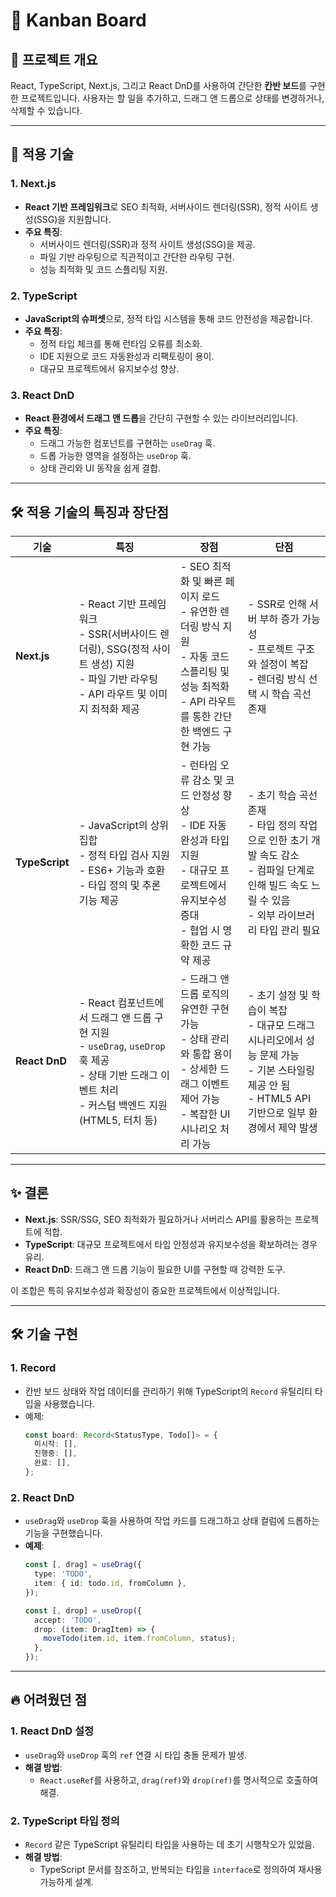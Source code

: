 ﻿# 📝 Kanban Board

## 📖 프로젝트 개요

React, TypeScript, Next.js, 그리고 React DnD를 사용하여 간단한 **칸반 보드**를 구현한 프로젝트입니다. 사용자는 할 일을 추가하고, 드래그 앤 드롭으로 상태를 변경하거나, 삭제할 수 있습니다.

---

## 🚀 적용 기술

### **1. Next.js**
- **React 기반 프레임워크**로 SEO 최적화, 서버사이드 렌더링(SSR), 정적 사이트 생성(SSG)을 지원합니다.
- **주요 특징**:
  - 서버사이드 렌더링(SSR)과 정적 사이트 생성(SSG)을 제공.
  - 파일 기반 라우팅으로 직관적이고 간단한 라우팅 구현.
  - 성능 최적화 및 코드 스플리팅 지원.

### **2. TypeScript**
- **JavaScript의 슈퍼셋**으로, 정적 타입 시스템을 통해 코드 안전성을 제공합니다.
- **주요 특징**:
  - 정적 타입 체크를 통해 런타임 오류를 최소화.
  - IDE 지원으로 코드 자동완성과 리팩토링이 용이.
  - 대규모 프로젝트에서 유지보수성 향상.

### **3. React DnD**
- **React 환경에서 드래그 앤 드롭**을 간단히 구현할 수 있는 라이브러리입니다.
- **주요 특징**:
  - 드래그 가능한 컴포넌트를 구현하는 `useDrag` 훅.
  - 드롭 가능한 영역을 설정하는 `useDrop` 훅.
  - 상태 관리와 UI 동작을 쉽게 결합.

---

## 🛠️ 적용 기술의 특징과 장단점

| 기술           | 특징                                                                                                                                     | 장점                                                                                                                                          | 단점                                                                                                                                         |
|----------------|----------------------------------------------------------------------------------------------------------------------------------------|-----------------------------------------------------------------------------------------------------------------------------------------------|----------------------------------------------------------------------------------------------------------------------------------------------|
| **Next.js**    | - React 기반 프레임워크<br>- SSR(서버사이드 렌더링), SSG(정적 사이트 생성) 지원<br>- 파일 기반 라우팅<br>- API 라우트 및 이미지 최적화 제공                      | - SEO 최적화 및 빠른 페이지 로드<br>- 유연한 렌더링 방식 지원<br>- 자동 코드 스플리팅 및 성능 최적화<br>- API 라우트를 통한 간단한 백엔드 구현 가능     | - SSR로 인해 서버 부하 증가 가능성<br>- 프로젝트 구조와 설정이 복잡<br>- 렌더링 방식 선택 시 학습 곡선 존재                                                                          |
| **TypeScript** | - JavaScript의 상위 집합<br>- 정적 타입 검사 지원<br>- ES6+ 기능과 호환<br>- 타입 정의 및 추론 기능 제공                                        | - 런타임 오류 감소 및 코드 안정성 향상<br>- IDE 자동 완성과 타입 지원<br>- 대규모 프로젝트에서 유지보수성 증대<br>- 협업 시 명확한 코드 규약 제공         | - 초기 학습 곡선 존재<br>- 타입 정의 작업으로 인한 초기 개발 속도 감소<br>- 컴파일 단계로 인해 빌드 속도 느릴 수 있음<br>- 외부 라이브러리 타입 관리 필요 |
| **React DnD**  | - React 컴포넌트에서 드래그 앤 드롭 구현 지원<br>- `useDrag`, `useDrop` 훅 제공<br>- 상태 기반 드래그 이벤트 처리<br>- 커스텀 백엔드 지원 (HTML5, 터치 등) | - 드래그 앤 드롭 로직의 유연한 구현 가능<br>- 상태 관리와 통합 용이<br>- 상세한 드래그 이벤트 제어 가능<br>- 복잡한 UI 시나리오 처리 가능                 | - 초기 설정 및 학습이 복잡<br>- 대규모 드래그 시나리오에서 성능 문제 가능<br>- 기본 스타일링 제공 안 됨<br>- HTML5 API 기반으로 일부 환경에서 제약 발생    |

---

## ✨ 결론
- **Next.js**: SSR/SSG, SEO 최적화가 필요하거나 서버리스 API를 활용하는 프로젝트에 적합.
- **TypeScript**: 대규모 프로젝트에서 타입 안정성과 유지보수성을 확보하려는 경우 유리.
- **React DnD**: 드래그 앤 드롭 기능이 필요한 UI를 구현할 때 강력한 도구.

이 조합은 특히 유지보수성과 확장성이 중요한 프로젝트에서 이상적입니다.


---

## 🛠️ 기술 구현

### **1. Record**
- 칸반 보드 상태와 작업 데이터를 관리하기 위해 TypeScript의 `Record` 유틸리티 타입을 사용했습니다.
- 예제:
  ```typescript
  const board: Record<StatusType, Todo[]> = {
    미시작: [],
    진행중: [],
    완료: [],
  };

### **2. React DnD**
- `useDrag`와 `useDrop` 훅을 사용하여 작업 카드를 드래그하고 상태 컬럼에 드롭하는 기능을 구현했습니다.
- **예제**:
  ```typescript
  const [, drag] = useDrag({
    type: 'TODO',
    item: { id: todo.id, fromColumn },
  });

  const [, drop] = useDrop({
    accept: 'TODO',
    drop: (item: DragItem) => {
      moveTodo(item.id, item.fromColumn, status);
    },
  });
  ```
---
## 🔥 어려웠던 점

### **1. React DnD 설정**
- `useDrag`와 `useDrop` 훅의 `ref` 연결 시 타입 충돌 문제가 발생.
- **해결 방법**:
  - `React.useRef`를 사용하고, `drag(ref)`와 `drop(ref)`를 명시적으로 호출하여 해결.

### **2. TypeScript 타입 정의**
- `Record` 같은 TypeScript 유틸리티 타입을 사용하는 데 초기 시행착오가 있었음.
- **해결 방법**:
  - TypeScript 문서를 참조하고, 반복되는 타입을 `interface`로 정의하여 재사용 가능하게 설계.
